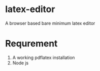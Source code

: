 # latex-editor
A browser based bare minimum latex editor

# Requrement
 1. A working pdflatex installation
 2. Node js
